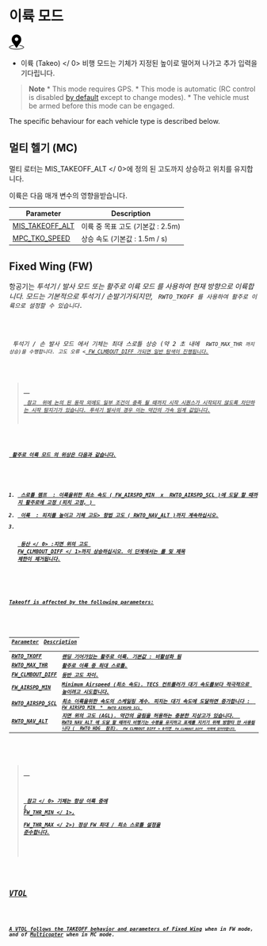 # 이륙 모드

[<img src="../../assets/site/position_fixed.svg" title="Position fix required (e.g. GPS)" width="30px" />](../getting_started/flight_modes.md#key_position_fixed)

* 이륙 (Takeo) </ 0> 비행 모드는 기체가 지정된 높이로 떨어져 나가고 추가 입력을 기다립니다.</p> 

> **Note** * This mode requires GPS. * This mode is automatic (RC control is disabled [by default](../advanced_config/parameter_reference.md#COM_RC_OVERRIDE) except to change modes). * The vehicle must be armed before this mode can be engaged.

The specific behaviour for each vehicle type is described below.

## 멀티 헬기 (MC)

멀티 로터는  MIS_TAKEOFF_ALT </ 0>에 정의 된 고도까지 상승하고 위치를 유지합니다.</p>

<p>이륙은 다음 매개 변수의 영향을받습니다.</p>

<table>
<thead>
<tr>
  <th>Parameter</th>
  <th>Description</th>
</tr>
</thead>
<tbody>
<tr>
  <td><a href="../advanced_config/parameter_reference.md#MIS_TAKEOFF_ALT">MIS_TAKEOFF_ALT
</a></td>
  <td>이륙 중 목표 고도 (기본값 : 2.5m)</td>
</tr>
<tr>
  <td><a href="../advanced_config/parameter_reference.md#MPC_TKO_SPEED">MPC_TKO_SPEED
</a></td>
  <td>상승 속도 (기본값 : 1.5m / s)</td>
</tr>
</tbody>
</table>

<h2 id="fixed_wing">Fixed Wing (FW)</h2>

<p>항공기는 <em> 투석기 / 발사 모드 </ 0> 또는 <em> 활주로 이륙 모드 </ 0>를 사용하여 현재 방향으로 이륙합니다. 모드는 기본적으로 투석기 / 손발기가되지만, <code> RWTO_TKOFF </ 0>를 사용하여 활주로 이륙으로 설정할 수 있습니다.</p>

<p><em> 투석기 / 손 발사 모드 </ 0>에서 기체는 최대 스로틀 상승 (약 2 초 내에 <code> RWTO_MAX_THR </ 1>까지 상승)을 수행합니다. 고도 오류 <<a href="#FW_CLMBOUT_DIFF"> FW_CLMBOUT_DIFF </ 0>가되면 일반 탐색이 진행됩니다.</p>

<blockquote>
  <p><strong> 참고 </ 0> 위에 논의 된 동작 외에도 일부 조건이 충족 될 때까지 시작 시퀀스가 ​​시작되지 않도록 차단하는 시작 탐지기가 있습니다. 투석기 발사의 경우 이는 약간의 가속 임계 값입니다.</p>
</blockquote>

<p><em> 활주로 이륙 모드 </ 0>의 위상은 다음과 같습니다.</p>

<ol start="1">
<li><strong> 스로틀 램프 </ 0> : 이륙을위한 최소 속도 (<a href="#FW_AIRSPD_MIN"> FW_AIRSPD_MIN </ 1> x <a href="#RWTO_AIRSPD_SCL"> RWTO_AIRSPD_SCL </ 2>)에 도달 할 때까지 활주로에 고정 (피치 고정, ) </li>
<li><strong> 이륙 </ 0> : 피치를 높이고 기체 고도> 항법 고도 (<a href="#RWTO_NAV_ALT"> RWTO_NAV_ALT </ 1>)까지 계속하십시오.</li>
<li>



<strong> 등산 </ 0> :지면 위의 고도 <a href="#FW_CLMBOUT_DIFF"> FW_CLMBOUT_DIFF </ 1>까지 상승하십시오.
 이 단계에서는 롤 및 제목 제한이 제거됩니다.</li>
</ol>

<p>Takeoff is affected by the following parameters:</p>

<table>
<thead>
<tr>
  <th>Parameter</th>
  <th>Description</th>
</tr>
</thead>
<tbody>
<tr>
  <td><span id="RWTO_TKOFF"></span><a href="../advanced_config/parameter_reference.md#RWTO_TKOFF">RWTO_TKOFF</a>
</td>
  <td>랜딩 기어가있는 활주로 이륙. 기본값 : 비활성화 됨</td>
</tr>
<tr>
  <td><span id="RWTO_MAX_THR"></span><a href="../advanced_config/parameter_reference.md#RWTO_MAX_THR">RWTO_MAX_THR</a>
</td>
  <td>활주로 이륙 중 최대 스로틀.</td>
</tr>
<tr>
  <td><span id="FW_CLMBOUT_DIFF"></span><a href="../advanced_config/parameter_reference.md#FW_CLMBOUT_DIFF">FW_CLMBOUT_DIFF</a>
</td>
  <td>등반 고도 차이.</td>
</tr>
<tr>
  <td><span id="FW_AIRSPD_MIN"></span><a href="../advanced_config/parameter_reference.md#FW_AIRSPD_MIN">FW_AIRSPD_MIN</a></td>
  <td>Minimum Airspeed (최소 속도). TECS 컨트롤러가 대기 속도를보다 적극적으로 높이려고 시도합니다.</td>
</tr>
<tr>
  <td><span id="RWTO_AIRSPD_SCL"></span><a href="../advanced_config/parameter_reference.md#RWTO_AIRSPD_SCL">RWTO_AIRSPD_SCL</a>
</td>
  <td>최소 이륙을위한 속도의 스케일링 계수. 피치는 대기 속도에 도달하면 증가합니다 : <code> FW_AIRSPD_MIN </ 0> * <code> RWTO_AIRSPD_SCL </ 0></td>
</tr>
<tr>
  <td><span id="RWTO_NAV_ALT"></span><a href="../advanced_config/parameter_reference.md#RWTO_NAV_ALT">RWTO_NAV_ALT</a>
</td>
  <td>지면 위의 고도 (AGL). 약간의 굴림을 허용하는 충분한 지상고가 있습니다. <code> RWTO_NAV_ALT </ 0>에 도달 할 때까지 비행기는 수평을 유지하고 표제를 지키기 위해 방향타 만 사용됩니다 (<span id="RWTO_HDG"> <a href="../advanced_config/parameter_reference.md#RWTO_HDG"> RWTO_HDG </ 2> 참조). <code> FW_CLMBOUT_DIFF </ 0>> 0이면 <code> FW_CLMBOUT_DIFF </ 0> 아래에 있어야합니다.</td>
</tr>
</tbody>
</table>

<blockquote>
  <p>



<strong> 참고 </ 0> 기체는 항상 이륙 중에 (<a href="../advanced_config/parameter_reference.md#FW_THR_MIN"> FW_THR_MIN </ 1>, <a href="../advanced_config/parameter_reference.md#FW_THR_MAX"> FW_THR_MAX </ 2>) 정상 FW 최대 / 최소 스로틀 설정을 준수합니다.
</p>
</blockquote>

<h2>VTOL</h2>

<p>A VTOL follows the TAKEOFF behavior and parameters of <a href="#fixed_wing">Fixed Wing</a> when in FW mode, and of <a href="#multi-copter-mc">Multicopter</a> when in MC mode.</p>

<!-- this maps to AUTO_TAKEOFF in dev -->